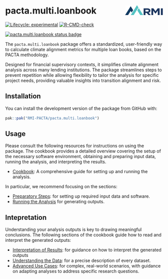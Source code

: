 # pacta.multi.loanbook <a href="https://rmi-pacta.github.io/pacta.multi.loanbook"><img src="man/figures/logo.png" align="right" height="31" /></a>


<!-- badges: start -->
[![Lifecycle: experimental](https://img.shields.io/badge/lifecycle-experimental-orange.svg)](https://lifecycle.r-lib.org/articles/stages.html#experimental)
[![R-CMD-check](https://github.com/RMI-PACTA/pacta.multi.loanbook/actions/workflows/R-CMD-check.yaml/badge.svg)](https://github.com/RMI-PACTA/pacta.multi.loanbook/actions/workflows/R-CMD-check.yaml)
<!-- [![CRAN
status](https://www.r-pkg.org/badges/version/pacta.multi.loanbook)](https://CRAN.R-project.org/package=pacta.multi.loanbook) -->
[![pacta.multi.loanbook status badge](https://rmi-pacta.r-universe.dev/badges/pacta.multi.loanbook)](https://rmi-pacta.r-universe.dev/pacta.multi.loanbook)
<!-- badges: end -->

The `pacta.multi.loanbook` package offers a standardized, user-friendly way to calculate climate alignment metrics for multiple loan books, based on the PACTA methodology.

Designed for financial supervisory contexts, it simplifies climate alignment analysis across many lending institutions. The package streamlines steps to prevent repetition while allowing flexibility to tailor the analysis for specific project needs, providing valuable insights into transition alignment and risk.

## Installation

<!--
You can install the release version of the package by running the following command in R:

``` r
install.packages("pacta.multi.loanbook")
```
-->

You can install the development version of the package from GitHub with:

``` r
pak::pak("RMI-PACTA/pacta.multi.loanbook")
```

## Usage

Please consult the following resources for instructions on using the package. The cookbook provides a detailed overview covering the setup of the necessary software environment, obtaining and preparing input data, running the analysis, and interpreting the results.

- [Cookbook](https://rmi-pacta.github.io/pacta.multi.loanbook/articles/cookbook.html): A comprehensive guide for setting up and running the analysis.

In particular, we recommend focusing on the sections:

- [Preparatory Steps](https://rmi-pacta.github.io/pacta.multi.loanbook/articles/cookbook.html#preparatory-steps): for setting up required input data and software.
- [Running the Analysis](https://rmi-pacta.github.io/pacta.multi.loanbook/articles/cookbook.html#running-the-analysis) for generating outputs.


## Intepretation

Understanding your analysis outputs is key to drawing meaningful conclusions. The following sections of the cookbook guide how to read and interpret the generated outputs:

- [Interpretation of Results](https://rmi-pacta.github.io/pacta.multi.loanbook/articles/cookbook.html#interpretation-of-results): for guidance on how to interpret the generated outputs
- [Understanding the Data](https://rmi-pacta.github.io/pacta.multi.loanbook/articles/data_dictionary.html): for a precise description of every dataset. 
- [Advanced Use Cases](https://rmi-pacta.github.io/pacta.multi.loanbook/articles/cookbook.html#advanced-use-cases): for complex, real-world scenarios, with guidance on adapting analyses to address specific research questions.
